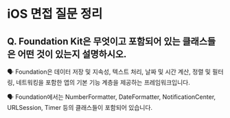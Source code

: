 # iOS 면접 질문 정리

## Q. Foundation Kit은 무엇이고 포함되어 있는 클래스들은 어떤 것이 있는지 설명하시오.

🗣️ Foundation은 데이터 저장 및 지속성, 텍스트 처리, 날짜 및 시간 계산, 정렬 및 필터링, 네트워킹을 포함한 앱의 기본 기능 계층을 제공하는 프레임워크입니다.

🗣️ Foundation에서는 NumberFormatter, DateFormatter, NotificationCenter, URLSession, Timer 등의 클래스들이 포함되어 있습니다.
